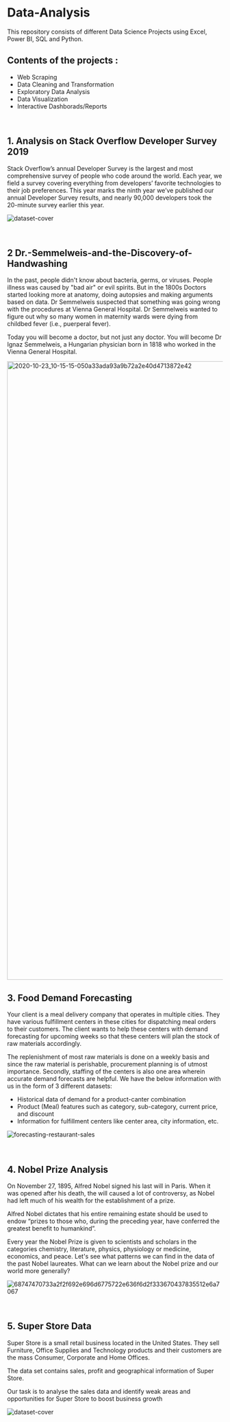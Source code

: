 # Data-Analysis

This repository consists of different Data Science Projects using Excel, Power BI, SQL and Python.

## Contents of the projects :
* Web Scraping 
* Data Cleaning and Transformation
* Exploratory Data Analysis 
* Data Visualization
* Interactive Dashborads/Reports
<br>

## 1. Analysis on Stack Overflow Developer Survey 2019

Stack Overflow’s annual Developer Survey is the largest and most comprehensive survey of people who code around the world. Each year, we field a survey covering everything from developers’ favorite technologies to their job preferences. This year marks the ninth year we’ve published our annual Developer Survey results, and nearly 90,000 developers took the 20-minute survey earlier this year.

![dataset-cover](https://user-images.githubusercontent.com/115058343/210831949-2b509f94-1eb3-4b7a-a4d9-74e500200ecc.png)

<br>

## 2 Dr.-Semmelweis-and-the-Discovery-of-Handwashing

In the past, people didn't know about bacteria, germs, or viruses. People illness was caused by "bad air" or evil spirits. But in the 1800s Doctors started looking more at anatomy, doing autopsies and making arguments based on data. Dr Semmelweis suspected that something was going wrong with the procedures at Vienna General Hospital. Dr Semmelweis wanted to figure out why so many women in maternity wards were dying from childbed fever (i.e., puerperal fever).

Today you will become a doctor, but not just any doctor. You will become Dr Ignaz Semmelweis, a Hungarian physician born in 1818 who worked in the Vienna General Hospital.

<img width="1442" alt="2020-10-23_10-15-15-050a33ada93a9b72a2e40d4713872e42" src="https://user-images.githubusercontent.com/115058343/210833045-c549fc41-97e8-4bcf-ac98-bcd2958a715c.png">

<br>

## 3. Food Demand Forecasting

Your client is a meal delivery company that operates in multiple cities. They have various fulfillment centers in these cities for dispatching meal orders to their customers. The client wants to help these centers with demand forecasting for upcoming weeks so that these centers will plan the stock of raw materials accordingly.

The replenishment of most raw materials is done on a weekly basis and since the raw material is perishable, procurement planning is of utmost importance. Secondly, staffing of the centers is also one area wherein accurate demand forecasts are helpful. We have the below information with us in the form of 3 different datasets:

* Historical data of demand for a product-canter combination
* Product (Meal) features such as category, sub-category, current price, and discount
* Information for fulfillment centers like center area, city information, etc.

![forecasting-restaurant-sales](https://user-images.githubusercontent.com/115058343/210834420-77cb29c9-c851-4d6a-a52c-0b347665d6b0.png)


<br>

## 4. Nobel Prize Analysis

On November 27, 1895, Alfred Nobel signed his last will in Paris. When it was opened after his death, the will caused a lot of controversy, as Nobel had left much of his wealth for the establishment of a prize.

Alfred Nobel dictates that his entire remaining estate should be used to endow “prizes to those who, during the preceding year, have conferred the greatest benefit to humankind”.

Every year the Nobel Prize is given to scientists and scholars in the categories chemistry, literature, physics, physiology or medicine, economics, and peace.
Let's see what patterns we can find in the data of the past Nobel laureates. What can we learn about the Nobel prize and our world more generally?

![68747470733a2f2f692e696d6775722e636f6d2f333670437835512e6a7067](https://user-images.githubusercontent.com/115058343/210833979-2cc2b2d2-1b21-43fd-ad03-5d29edf53c1c.jpg)

<br>

## 5. Super Store Data

Super Store is a small retail business located in the United States. They sell Furniture, Office Supplies and Technology products and their customers are the mass Consumer, Corporate and Home Offices.

The data set contains sales, profit and geographical information of Super Store.

Our task is to analyse the sales data and identify weak areas and opportunities for Super Store to boost business growth

![dataset-cover](https://user-images.githubusercontent.com/115058343/210834880-0ac3b955-681f-42b2-b914-563a93af25a8.jpg)

<br>
